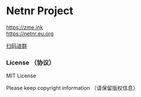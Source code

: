 # Netnr Project

https://zme.ink  
https://netnr.eu.org

[扫码进群](https://ss.netnr.com/tmp/weixin_group.jpg)

### License （协议）
MIT License

Please keep copyright information （请保留版权信息）